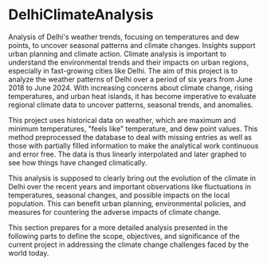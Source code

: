 # DelhiClimateAnalysis
Analysis of Delhi's weather trends, focusing on temperatures and dew points, to uncover seasonal patterns and climate changes. Insights support urban planning and climate action.
Climate analysis is important to understand the environmental trends and their impacts on urban regions, especially in fast-growing cities like Delhi. The aim of this project is to analyze the weather patterns of Delhi over a period of six years from June 2018 to June 2024. With increasing concerns about climate change, rising temperatures, and urban heat islands, it has become imperative to evaluate regional climate data to uncover patterns, seasonal trends, and anomalies.

This project uses historical data on weather, which are maximum and minimum temperatures, "feels like" temperature, and dew point values. This method preprocessed the database to deal with missing entries as well as those with partially filled information to make the analytical work continuous and error free. The data is thus linearly interpolated and later graphed to see how things have changed climatically.

This analysis is supposed to clearly bring out the evolution of the climate in Delhi over the recent years and important observations like fluctuations in temperatures, seasonal changes, and possible impacts on the local population. This can benefit urban planning, environmental policies, and measures for countering the adverse impacts of climate change.

This section prepares for a more detailed analysis presented in the following parts to define the scope, objectives, and significance of the current project in addressing the climate change challenges faced by the world today.
